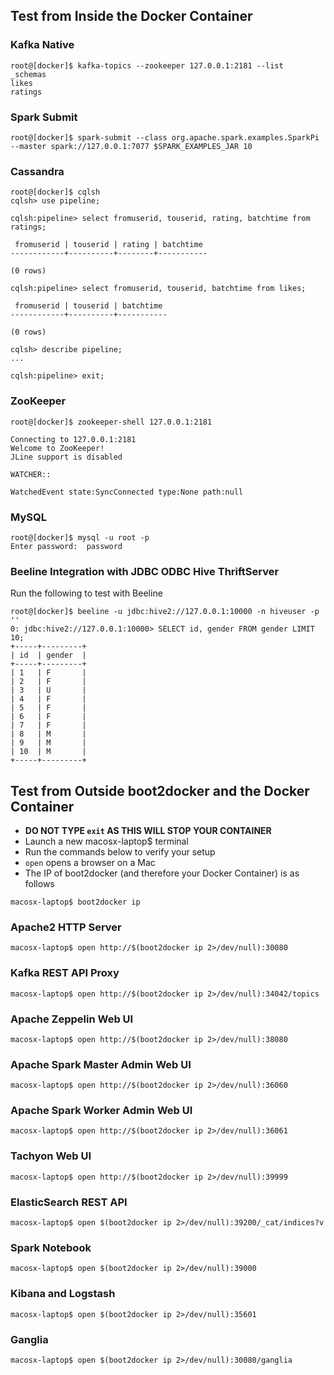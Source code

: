 ## Test from Inside the Docker Container
### Kafka Native
```
root@[docker]$ kafka-topics --zookeeper 127.0.0.1:2181 --list
_schemas
likes
ratings
```

### Spark Submit
```
root@[docker]$ spark-submit --class org.apache.spark.examples.SparkPi --master spark://127.0.0.1:7077 $SPARK_EXAMPLES_JAR 10 
```

### Cassandra
```
root@[docker]$ cqlsh
cqlsh> use pipeline;

cqlsh:pipeline> select fromuserid, touserid, rating, batchtime from ratings;

 fromuserid | touserid | rating | batchtime
------------+----------+--------+-----------

(0 rows)

cqlsh:pipeline> select fromuserid, touserid, batchtime from likes;

 fromuserid | touserid | batchtime
------------+----------+-----------

(0 rows)

cqlsh> describe pipeline;
...

cqlsh:pipeline> exit;
```

### ZooKeeper
```
root@[docker]$ zookeeper-shell 127.0.0.1:2181

Connecting to 127.0.0.1:2181
Welcome to ZooKeeper!
JLine support is disabled

WATCHER::

WatchedEvent state:SyncConnected type:None path:null
```

### MySQL
```
root@[docker]$ mysql -u root -p 
Enter password:  password
```

### Beeline Integration with JDBC ODBC Hive ThriftServer
Run the following to test with Beeline
```
root@[docker]$ beeline -u jdbc:hive2://127.0.0.1:10000 -n hiveuser -p ''
0: jdbc:hive2://127.0.0.1:10000> SELECT id, gender FROM gender LIMIT 10;
+-----+---------+
| id  | gender  |
+-----+---------+
| 1   | F       |
| 2   | F       |
| 3   | U       |
| 4   | F       |
| 5   | F       |
| 6   | F       |
| 7   | F       |
| 8   | M       |
| 9   | M       |
| 10  | M       |
+-----+---------+
```

## Test from Outside boot2docker and the Docker Container
* **DO NOT TYPE `exit` AS THIS WILL STOP YOUR CONTAINER**
* Launch a new macosx-laptop$ terminal
* Run the commands below to verify your setup
* `open` opens a browser on a Mac
* The IP of boot2docker (and therefore your Docker Container) is as follows
```
macosx-laptop$ boot2docker ip
```

### Apache2 HTTP Server
```
macosx-laptop$ open http://$(boot2docker ip 2>/dev/null):30080
```

### Kafka REST API Proxy
```
macosx-laptop$ open http://$(boot2docker ip 2>/dev/null):34042/topics
```

### Apache Zeppelin Web UI
```
macosx-laptop$ open http://$(boot2docker ip 2>/dev/null):38080
```

### Apache Spark Master Admin Web UI
```
macosx-laptop$ open http://$(boot2docker ip 2>/dev/null):36060
```

### Apache Spark Worker Admin Web UI
```
macosx-laptop$ open http://$(boot2docker ip 2>/dev/null):36061
```

### Tachyon Web UI
```
macosx-laptop$ open http://$(boot2docker ip 2>/dev/null):39999
```

### ElasticSearch REST API
```
macosx-laptop$ open $(boot2docker ip 2>/dev/null):39200/_cat/indices?v
```

### Spark Notebook
```
macosx-laptop$ open $(boot2docker ip 2>/dev/null):39000
```

### Kibana and Logstash
```
macosx-laptop$ open $(boot2docker ip 2>/dev/null):35601
```

### Ganglia
```
macosx-laptop$ open $(boot2docker ip 2>/dev/null):30080/ganglia
```
